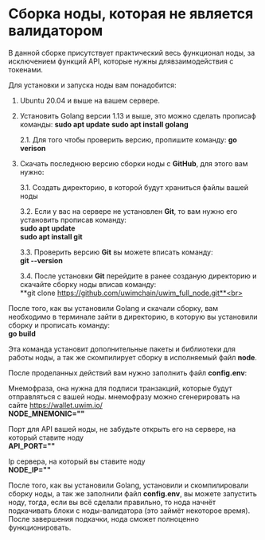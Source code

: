 # Сборка ноды, которая не является валидатором

В данной сборке присутствует практический весь функционал ноды, за исключением функций API, которые нужны длявзаимодействия с токенами.

Для установки и запуска ноды вам понадобится:<br> 
1. Ubuntu 20.04 и выше на вашем сервере.
2. Установить Golang версии 1.13 и вышe, это можно сделать прописаф команды:
    **sudo apt update**
    **sudo apt install golang**
    
    2.1. Для того чтобы проверить версию, пропишите команду:
    	**go verison**
3. Скачать последнюю версию сборки ноды с **GitHub**, для этого вам нужно:

    3.1. Создать директорию, в которой будут храниться файлы вашей ноды
    
    3.2. Если у вас на сервере не установлен **Git**, то вам нужно его установить прописав команду:<br>
    	**sudo apt update**<br>
    	**sudo apt install git**<br>
    
    3.3. Проверить версию **Git** вы можете вписать команду:<br>
    	**git --version**<br>
    
    3.4. После установки **Git** перейдите в ранее созданую директорию и скачайте сборку ноды вписав команду:<br>
    	**git clone https://github.com/uwimchain/uwim_full_node.git**<br>
    
После того, как вы установили Golang и скачали сборку, вам необходимо в терминале зайти в директорию, в которую вы установили сборку и прописать команду:<br> 
   **go build**

Эта команда установит дополнительные пакеты и библиотеки для работы ноды, а так же скомпилирует сборку в исполняемый файл **node**.

После проделанных действий вам нужно заполнить файл **config.env**:

Мнемофраза, она нужна для подписи транзакций, которые будут отправляться с вашей ноды. мнемофразу можно сгенерировать на сайте <https://wallet.uwim.io/><br>
**NODE_MNEMONIC=""**

Порт для API вашей ноды, не забудьте открыть его на сервере, на который ставите ноду<br>
**API_PORT=""**

Ip сервера, на который вы ставите ноду<br>
**NODE_IP=""**

После того, как вы установили Golang, установили и скомпилировали сборку ноды, а так же заполнили файл **config.env**, вы можете запустить ноду, тогда, если вы всё сделали правильно, то нода начнёт подкачивать блоки с ноды-валидатора (это займёт некоторое время). После завершения подкачки, нода сможет полноценно функционировать.
